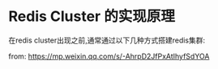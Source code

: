 
# Redis Cluster 的实现原理
在redis cluster出现之前,通常通过以下几种方式搭建redis集群:



from: https://mp.weixin.qq.com/s/-AhrpD2JfPxAtIhyfSdYOA
